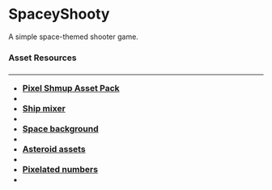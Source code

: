# SpaceyShooty

A simple space-themed shooter game.


<h3>Asset Resources<h3/>
<hr/>
<ul>
  <li><a href="https://kenney.nl/assets/pixel-shmup">Pixel Shmup Asset Pack</a><li/>
  <li><a href="https://kenney.itch.io/ship-mixer">Ship mixer</a><li/>
  <li><a href="https://piiixl.itch.io/space">Space background</a><li/>
  <li><a href="https://arcadeisland.itch.io/space-shooter-wang-tiles">Asteroid assets</a><li/>
  <li><a href="https://opengameart.org/content/pixel-numbers">Pixelated numbers</a><li/>
</ul>

